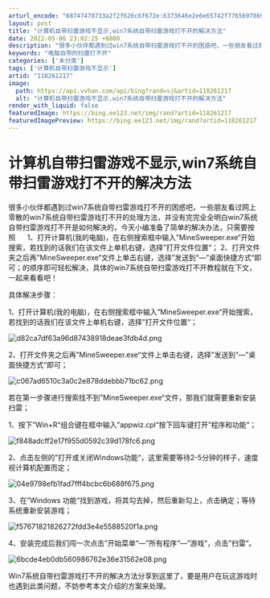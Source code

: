 ```yaml
---
arturl_encode: "68747470733a2f2f626c6f672e:6373646e2e6e65742f77656978696e5f33303637393239332f:61727469636c652f64657461696c732f313138323631323137"
layout: post
title: "计算机自带扫雷游戏不显示,win7系统自带扫雷游戏打不开的解决方法"
date: 2022-05-06 23:02:25 +0800
description: "很多小伙伴都遇到过win7系统自带扫雷游戏打不开的困惑吧，一些朋友看过网上零散的win7系统自带扫雷"
keywords: "电脑自带的扫雷打不开"
categories: ['未分类']
tags: ['计算机自带扫雷游戏不显示']
artid: "118261217"
image:
  path: https://api.vvhan.com/api/bing?rand=sj&artid=118261217
  alt: "计算机自带扫雷游戏不显示,win7系统自带扫雷游戏打不开的解决方法"
render_with_liquid: false
featuredImage: https://bing.ee123.net/img/rand?artid=118261217
featuredImagePreview: https://bing.ee123.net/img/rand?artid=118261217
---
```


# 计算机自带扫雷游戏不显示,win7系统自带扫雷游戏打不开的解决方法

很多小伙伴都遇到过win7系统自带扫雷游戏打不开的困惑吧，一些朋友看过网上零散的win7系统自带扫雷游戏打不开的处理方法，并没有完完全全明白win7系统自带扫雷游戏打不开是如何解决的，今天小编准备了简单的解决办法，只需要按照      1、打开计算机(我的电脑)，在右侧搜索框中输入”MineSweeper.exe“开始搜索，若找到的话我们在该文件上单机右键，选择”打开文件位置“； 2、打开文件夹之后再”MineSweeper.exe“文件上单击右键，选择”发送到“—”桌面快捷方式“即可；的顺序即可轻松解决，具体的win7系统自带扫雷游戏打不开教程就在下文，一起来看看吧！

具体解决步骤：

1、打开计算机(我的电脑)，在右侧搜索框中输入”MineSweeper.exe“开始搜索，若找到的话我们在该文件上单机右键，选择”打开文件位置“；

![d82ca7df63a96d87438918deae3fdb4d.png](https://i-blog.csdnimg.cn/blog_migrate/e7751f548cbf61b639d48431319cd28a.png)

2、打开文件夹之后再”MineSweeper.exe“文件上单击右键，选择”发送到“—”桌面快捷方式“即可；

![c067ad6510c3a0c2e878ddebbb71bc62.png](https://i-blog.csdnimg.cn/blog_migrate/0c9556453e8404f7947ddaea68a1cd93.png)

若在第一步骤进行搜索找不到”MineSweeper.exe“文件，那我们就需要重新安装扫雷；

1、按下”Win+R“组合键在框中输入”appwiz.cpl“按下回车键打开”程序和功能“；

![f848adcff2e17f955d0592c39d178fc6.png](https://i-blog.csdnimg.cn/blog_migrate/54fce87283ed10f8f55b724e5ab7027e.png)

2、点击左侧的”打开或关闭Windows功能“，这里需要等待2-5分钟的样子，速度视计算机配置而定；

![04e9798efb1fad7fff4bcbc6b688f675.png](https://i-blog.csdnimg.cn/blog_migrate/21c61b8d51a39e4113e3b28170b426c0.png)

3、在”Windows 功能“找到游戏，将其勾去掉，然后重新勾上，点击确定；等待系统重新安装游戏；

![f57671821826272fdd3e4e5588520f1a.png](https://i-blog.csdnimg.cn/blog_migrate/f68a060806f7d451a35799da42581c4e.png)

4、安装完成后我们闯一次点击”开始菜单“—”所有程序“—”游戏“，点击”扫雷“。

![6bcde4eb0db560986762e36e31562e08.png](https://i-blog.csdnimg.cn/blog_migrate/f03e60edd9690e3b5642b3f2a72f3a0b.png)

Win7系统自带扫雷游戏打不开的解决方法分享到这里了，要是用户在玩这游戏时也遇到此类问题，不妨参考本文介绍的方案来处理。